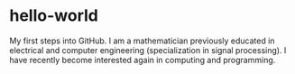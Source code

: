 # hello-world
My first steps into GitHub.
I am a mathematician previously educated in electrical and computer engineering (specialization in signal processing).  I have recently become interested again in computing and programming.
